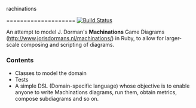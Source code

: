 rachinations

====================
[![Build Status](https://travis-ci.org/queirozfcom/rachinations.svg?branch=master)](https://travis-ci.org/queirozfcom/rachinations)


An attempt to model J. Dorman's **Machinations** Game Diagrams (http://www.jorisdormans.nl/machinations/) in Ruby, to allow for larger-scale composing and scripting of diagrams.

### Contents

- Classes to model the domain
- Tests
- A simple DSL (Domain-specific language) whose objective is to enable anyone to write Machinations diagrams, run them, obtain metrics, compose subdiagrams and so on.

